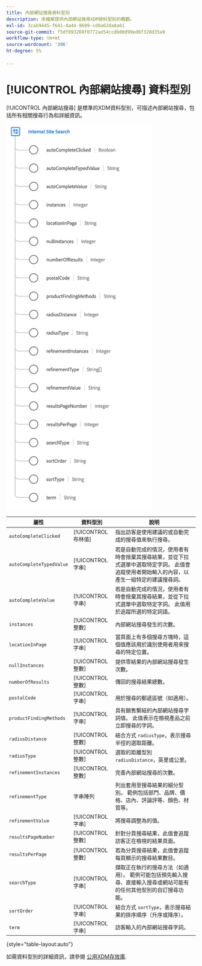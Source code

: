 ```yaml
---
title: 內部網站搜尋資料型別
description: 本檔案提供內部網站搜尋XDM資料型別的概觀。
exl-id: 3cab9445-f641-4a44-9699-cd8a62da8a61
source-git-commit: f5df893260f0772ad54ccdb00d99ed8f328d35a9
workflow-type: tm+mt
source-wordcount: '396'
ht-degree: 5%

---
```


# [!UICONTROL 內部網站搜尋] 資料型別

[!UICONTROL 內部網站搜尋] 是標準的XDM資料型別，可描述內部網站搜尋，包括所有相關搜尋行為和詳細資訊。

![](../images/data-types/internal-site-search.png)

| 屬性 | 資料型別 | 說明 |
| --- | --- | --- |
| `autoCompleteClicked` | [!UICONTROL 布林值] | 指出訪客是使用建議的或自動完成的搜尋值來執行搜尋。 |
| `autoCompleteTypedValue` | [!UICONTROL 字串] | 若是自動完成的情況，使用者有時會捨棄其搜尋結果，並從下拉式選單中選取特定字詞。 此值會追蹤使用者開始輸入的內容，以產生一組特定的建議搜尋詞。 |
| `autoCompleteValue` | [!UICONTROL 字串] | 若是自動完成的情況，使用者有時會捨棄其搜尋結果，並從下拉式選單中選取特定字詞。 此值用於追蹤所選的特定詞語。 |
| `instances` | [!UICONTROL 整數] | 內部網站搜尋發生的次數。 |
| `locationInPage` | [!UICONTROL 字串] | 當頁面上有多個搜尋方塊時，這個值應該用於識別使用者用來搜尋的特定位置。 |
| `nullInstances` | [!UICONTROL 整數] | 提供零結果的內部網站搜尋發生次數。 |
| `numberOfResults` | [!UICONTROL 整數] | 傳回的搜尋結果總數。 |
| `postalCode` | [!UICONTROL 字串] | 用於搜尋的郵遞區號（如適用）。 |
| `productFindingMethods` | [!UICONTROL 字串] | 具有銷售繫結的內部網站搜尋字詞值。 此值表示在檢視產品之前立即搜尋的字詞。 |
| `radiusDistance` | [!UICONTROL 整數] | 結合方式 `radiusType`，表示搜尋半徑的選取距離。 |
| `radiusType` | [!UICONTROL 整數] | 選取的距離型別 `radiusDistance`，英里或公里。 |
| `refinementInstances` | [!UICONTROL 整數] | 完善內部網站搜尋的次數。 |
| `refinementType` | 字串陣列 | 列出套用至搜尋結果的細分型別。 範例包括部門、品牌、價格、店內、評論評等、顏色、材質等。 |
| `refinementValue` | [!UICONTROL 字串] | 將搜尋調整為的值。 |
| `resultsPageNumber` | [!UICONTROL 整數] | 針對分頁搜尋結果，此值會追蹤訪客正在檢視的結果頁面。 |
| `resultsPerPage` | [!UICONTROL 整數] | 若為分頁搜尋結果，此值會追蹤每頁顯示的搜尋結果數目。 |
| `searchType` | [!UICONTROL 字串] | 擷取正在執行的搜尋方法（如適用）。 範例可能包括預先輸入搜尋、直接輸入搜尋或網站可能有的任何其他型別的自訂搜尋功能。 |
| `sortOrder` | [!UICONTROL 字串] | 結合方式 `sortType`，表示搜尋結果的排序順序（升序或降序）。 |
| `term` | [!UICONTROL 字串] | 訪客輸入的內部網站搜尋字詞。 |

{style="table-layout:auto"}

如需資料型別的詳細資訊，請參閱 [公用XDM存放庫](https://github.com/adobe/xdm/blob/master/docs/reference/datatypes/internal-site-search.schema.json).
